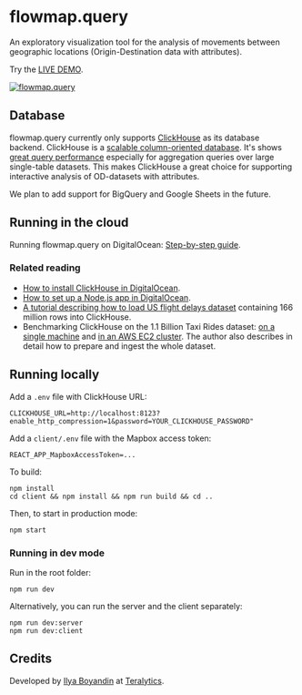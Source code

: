 # flowmap.query

An exploratory visualization tool for the analysis of movements between geographic locations (Origin-Destination data with attributes).

Try the [LIVE DEMO](http://query.flowmap.blue:3001/citibike).

[![flowmap.query](https://user-images.githubusercontent.com/351828/65391150-1d54a500-dd66-11e9-8574-92d3e4f3c76f.png)](http://query.flowmap.blue:3001/citibike)




##  Database 
flowmap.query currently only supports [ClickHouse](https://clickhouse.yandex/) as its database backend.
ClickHouse is a [scalable column-oriented database](https://clickhouse.yandex/docs/en/). 
It's shows [great query performance](https://tech.marksblogg.com/billion-nyc-taxi-rides-clickhouse-cluster.html) 
especially for aggregation queries over large single-table datasets. 
This makes ClickHouse a great choice for supporting interactive analysis of OD-datasets with attributes.

We plan to add support for BigQuery and Google Sheets in the future. 

## Running in the cloud
Running flowmap.query on DigitalOcean:
[Step-by-step guide](https://github.com/teralytics/flowmap.query/wiki/Flowmap.query-on-DigitalOcean:-Step-by-step-guide).

### Related reading
  - [How to install ClickHouse in DigitalOcean](https://www.digitalocean.com/community/tutorials/how-to-install-and-use-clickhouse-on-ubuntu-18-04).
  - [How to set up a Node.js app in DigitalOcean](https://www.digitalocean.com/community/tutorials/how-to-set-up-a-node-js-application-for-production-on-ubuntu-18-04).
  - [A tutorial describing how to load  US flight delays dataset](https://clickhouse.yandex/tutorial.html) containing 166 million rows into ClickHouse.
  - Benchmarking ClickHouse on the 1.1 Billion Taxi Rides dataset: 
[on a single machine](https://tech.marksblogg.com/billion-nyc-taxi-clickhouse.html) and 
[in an AWS EC2 cluster](https://tech.marksblogg.com/billion-nyc-taxi-rides-clickhouse-cluster.html). 
The author also describes in detail how to prepare and ingest the whole dataset.   

## Running locally
  
Add a `.env` file with ClickHouse URL:
  
    CLICKHOUSE_URL=http://localhost:8123?enable_http_compression=1&password=YOUR_CLICKHOUSE_PASSWORD"
  
Add a `client/.env` file with the Mapbox access token:
  
    REACT_APP_MapboxAccessToken=...
    
To build:

    npm install
    cd client && npm install && npm run build && cd ..
  
Then, to start in production mode:

    npm start      

### Running in dev mode
Run in the root folder:
  
    npm run dev

Alternatively, you can run the server and the client separately:

    npm run dev:server
    npm run dev:client
    
    
    
## Credits

Developed by [Ilya Boyandin](https://ilya.boyandin.me) at [Teralytics](https://www.teralytics.net/).
